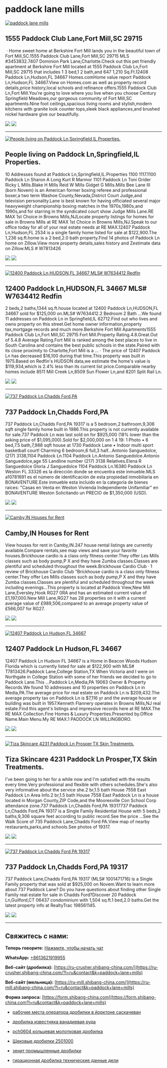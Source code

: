 # paddock lane mills

<a href="https://swt.shibang-china.com/?l=ru&img&k=paddock+lane+mills" target="_blank">![paddock lane mills](http://static.shibang-china.com/all-800x300/280.jpg)</a>

## 1555 Paddock Club Lane,Fort Mill,SC 29715
&nbsp;&#0183;&#32;Home sweet home at Berkshire Fort Mill lands you in the beautiful town of Fort Mill,SC.1555 Paddock Club Lane,Fort Mill,SC 29715 MLS #3453832.7407 Dominion Park Lane,Charlotte.Check out this pet friendly apartment at Berkshire Fort Mill located at 1555 Paddock Club Ln,Fort Mill,SC 29715 that includes 1 3 bed,1 2 bath,and 647 1,210 Sq.Ft.12408 Paddock Ln,Hudson,FL 34667 Homes.comHome value report Paddock Ln,Hudson,FL 34667.View on Homes.com as well as property record details,price history,local schools and refinance offers.1555 Paddock Club Ln,Fort Mill.You're going to love where you live when you choose Century Springfield Meadows,our gorgeous community of Fort Mill,SC apartments.Nine foot ceilings,spacious living rooms and stylish,modern kitchens with granite look counter tops,sleek black appliances,and brushed nickel hardware give our beautifully.


<a href="https://whatsapp.shibangsoft.com/WhatsApp.php" target="_blank" title="WhatsApp">![](http://static.shibang-china.com/icon/whatsapp.png)</a> <a href="https://swt.shibang-china.com/?l=ru&icon&k=paddock+lane+mills" target="_blank">![](http://static.shibang-china.com/icon/chat-ru.png)</a>

---

<a href="https://swt.shibang-china.com/?l=ru&img&k=paddock+lane+mills" target="_blank">![People living on Paddock Ln,Springfield,IL Properties.](http://static.shibang-china.com/all-800x300/1114.jpg)</a>

## People living on Paddock Ln,Springfield,IL Properties.
10 Addresses found at Paddock Ln,Springfield,IL.Properties 1100 1117.1100 Paddock Ln Sharon A Long Kurt R Marmor 1101 Paddock Ln Toni Grider Ricky L Mills.Blake H Mills Reid W Mills Gidget G Mills.Mills Bee Lane III (born Novem) is an American former boxing referee and professional boxer,a two term Washoe County,Nevada,District Court Judge,and television personality.Lane is best known for having officiated several major heavyweight championship boxing matches in the 1970s,1980s,and 1990s,and for starring in the syndicated court show Judge Mills Lane.RE MAX 1st Choice in Browns Mills,NJLocate property listings for homes for sale in Browns Mills at RE MAX 1st Choice in Browns Mills,NJ.Speak to our office today for all of your real estate needs at RE MAX.12407 Paddock Ln,Hudson,FL 2534 is a single family home listed for sale at $122,900.The 1,236 sq.ft.home is a 2 bed,2.0 bath property.Find 14 photos of Paddock Ln home on Zillow.View more property details,sales history and Zestimate data on Zillow.MLS # W7813426


<a href="https://whatsapp.shibangsoft.com/WhatsApp.php" target="_blank" title="WhatsApp">![](http://static.shibang-china.com/icon/whatsapp.png)</a> <a href="https://swt.shibang-china.com/?l=ru&icon&k=paddock+lane+mills" target="_blank">![](http://static.shibang-china.com/icon/chat-ru.png)</a>

---

<a href="https://swt.shibang-china.com/?l=ru&img&k=paddock+lane+mills" target="_blank">![12400 Paddock Ln,HUDSON,FL 34667 MLS# W7634412 Redfin](http://static.shibang-china.com/all-800x300/328.jpg)</a>

## 12400 Paddock Ln,HUDSON,FL 34667 MLS# W7634412 Redfin
2 beds,2 baths,1344 sq.ft.house located at 12400 Paddock Ln,HUDSON,FL 34667 sold for $125,000 on.MLS# W7634412.2 Bedroom 2 Bath …We found 11 addresses on Paddock Ln in Springfield,IL 62712.Find out who lives and owns property on this street.Get home owner information,property tax,mortgage records and much more.Berkshire Fort Mill Apartments1555 Paddock Club Ln,Fort Mill,SC 29715 Fort Mill.Property Rating.4.8.Great.Out of 5.4.8 Average Rating.Fort Mill is ranked among the best places to live in South Carolina and contains the best public schools in the state.Paired with its close proximity to Charlotte,Fort Mill is a …&nbsp;&#0183;&#32;The price of 12407 Paddock Ln has decreased $16,100 during that time.This property was built in 1975.Based on Redfin's HUDSON data,we estimate the home's value is $119,934,which is 2.4% less than its current list price.Comparable nearby homes include 8511 Mill Creek Ln,8509 Sun Flower Ln,and 8201 Split Rail Ln.


<a href="https://whatsapp.shibangsoft.com/WhatsApp.php" target="_blank" title="WhatsApp">![](http://static.shibang-china.com/icon/whatsapp.png)</a> <a href="https://swt.shibang-china.com/?l=ru&icon&k=paddock+lane+mills" target="_blank">![](http://static.shibang-china.com/icon/chat-ru.png)</a>

---

<a href="https://swt.shibang-china.com/?l=ru&img&k=paddock+lane+mills" target="_blank">![737 Paddock Ln,Chadds Ford,PA](http://static.shibang-china.com/all-800x300/409.jpg)</a>

## 737 Paddock Ln,Chadds Ford,PA
737 Paddock Ln,Chadds Ford,PA 19317 is a 5 bedroom,2 bathroom,9,306 sqft single family home built in 1986.This property is not currently available for sale.737 Paddock Ln was last sold on for $925,000 (18% lower than the asking price of $1,095,000).Sold for $2,000,000 on 1 4 19: 1 Photo • 6 bed,7.5 bath,7,988 sqft house at 1730 Paddock Lane • Indoor multi sport basketball court! Charming 6 bedroom,6 full,3 half…Antonio Sanguedolce,(217) 3138,1104 Paddock Ln.1104 Paddock Ln.Antonio Sanguedolce.Antonio Sanguedolce,age 55 Landline number (217) 3138 Relatives.Elena R Sanguedolce Gloria J Sanguedolce 1104 Paddock Ln.16380 Paddock Ln Weston FL 33326 es la direcci&#243;n donde se encuentra este inmueble.MLS a10781691 es el n&#250;mero de identificaci&#243;n de esta propiedad inmobiliaria en BONAVENTURE.Este inmueble esta incluido en la categor&#237;a de bienes ra&#237;ces: &quot;Casas en Venta en Weston Vivienda Independiente Unifamiliar&quot; en BONAVENTURE Weston Solicitando un PRECIO de $1,350,000 (USD).


<a href="https://whatsapp.shibangsoft.com/WhatsApp.php" target="_blank" title="WhatsApp">![](http://static.shibang-china.com/icon/whatsapp.png)</a> <a href="https://swt.shibang-china.com/?l=ru&icon&k=paddock+lane+mills" target="_blank">![](http://static.shibang-china.com/icon/chat-ru.png)</a>

---

<a href="https://swt.shibang-china.com/?l=ru&img&k=paddock+lane+mills" target="_blank">![Camby,IN Houses for Rent](http://static.shibang-china.com/all-800x300/83.jpg)</a>

## Camby,IN Houses for Rent
View houses for rent in Camby,IN.247 house rental listings are currently available.Compare rentals,see map views and save your favorite houses.Brickhouse cardio is a class only fitness center.They offer Les Mills classes such as body pump,P X and they have Zumba classes.Classes are plentiful and scheduled throughout the week.Brickhouse Cardio Club&nbsp;&#0183;&#32;1 review of Brickhouse Cardio Club &quot;Brickhouse cardio is a class only fitness center.They offer Les Mills classes such as body pump,P X and they have Zumba classes.Classes are plentiful and scheduled throughout the week including evenings…This property is located at Paddock View,New Mill Lane,Eversley,Hook RG27 0RA and has an estimated current value of &#163;1,197,000.New Mill Lane,RG27 has 28 properties on it with a current average value of &#163;989,506,compared to an average property value of &#163;566,007 for RG27.


<a href="https://whatsapp.shibangsoft.com/WhatsApp.php" target="_blank" title="WhatsApp">![](http://static.shibang-china.com/icon/whatsapp.png)</a> <a href="https://swt.shibang-china.com/?l=ru&icon&k=paddock+lane+mills" target="_blank">![](http://static.shibang-china.com/icon/chat-ru.png)</a>

---

<a href="https://swt.shibang-china.com/?l=ru&img&k=paddock+lane+mills" target="_blank">![12407 Paddock Ln Hudson,FL 34667](http://static.shibang-china.com/all-800x300/224.jpg)</a>

## 12407 Paddock Ln Hudson,FL 34667
12407 Paddock Ln Hudson FL 34667 is a Home in Beacon Woods Hudson Florida which is currently listed for sale at $122,900 with MLS# T7813426.Paddock Lane,College Station,TX When Victoria and I were on Northgate in College Station with some of her friends we decided to go to Paddock Lane.This …Paddock Ln,Media,PA 19063 Owner &amp; Property Records.We found 10 addresses and 10 properties on Paddock Ln in Media,PA.The average price for real estate on Paddock Ln is $209,432.The average property tax on Paddock Ln is $7,116 yr and the average house or building was built in 1957.Kenneth Flannery operates in Browns Mills,NJ real estate.Find this agent's listings and impressive records here at RE MAX.The RE MAX Collection.Fine Homes &amp; Luxury Properties.Presented by.Office Name.Main Menu.My RE MAX.1 PADDOCK LN WILLINGBORO.


<a href="https://whatsapp.shibangsoft.com/WhatsApp.php" target="_blank" title="WhatsApp">![](http://static.shibang-china.com/icon/whatsapp.png)</a> <a href="https://swt.shibang-china.com/?l=ru&icon&k=paddock+lane+mills" target="_blank">![](http://static.shibang-china.com/icon/chat-ru.png)</a>

---

<a href="https://swt.shibang-china.com/?l=ru&img&k=paddock+lane+mills" target="_blank">![Tiza Skincare 4231 Paddock Ln Prosper,TX Skin Treatments.](http://static.shibang-china.com/all-800x300/1366.jpg)</a>

## Tiza Skincare 4231 Paddock Ln Prosper,TX Skin Treatments.
I've been going to her for a while now and I'm satisfied with the results every time.Very professional and flexible with others schedules.She's also very informative about the service she.2 br,1.5 bath House 7558 East Paddock Ln Area Info.2 br,1.5 bath House 7558 East Paddock Ln is a house located in Morgan County,ZIP Code,and the Mooresville Con School Corp attendance zone.737 Paddock Ln,Chadds Ford,PA 19317737 Paddock Ln,Chadds Ford,PA 19317 is a Single Family Residential House with 5 beds,2 baths,9,306 square feet according to public record.See the price …See the Walk Score of 735 Paddock Lane,Chadds Ford PA.View map of nearby restaurants,parks,and schools.See photos of 19317.


<a href="https://whatsapp.shibangsoft.com/WhatsApp.php" target="_blank" title="WhatsApp">![](http://static.shibang-china.com/icon/whatsapp.png)</a> <a href="https://swt.shibang-china.com/?l=ru&icon&k=paddock+lane+mills" target="_blank">![](http://static.shibang-china.com/icon/chat-ru.png)</a>

---

<a href="https://swt.shibang-china.com/?l=ru&img&k=paddock+lane+mills" target="_blank">![737 Paddock Ln,Chadds Ford,PA 19317](http://static.shibang-china.com/all-800x300/598.jpg)</a>

## 737 Paddock Ln,Chadds Ford,PA 19317
737 Paddock Lane,Chadds Ford,PA 19317 (MLS# 1001471716) is a Single Family property that was sold at $925,000 on Novem.Want to learn more about 737 Paddock Lane? Do you have questions about finding other Single Family real estate for sale in Chadds Ford?Discover 20 Paddock Ln,Guilford,CT 06437 condominium with 1,504 sq.ft.1 bed,2.0 baths.Get the latest property info at RealtyTrac 198561145.

<a href="https://whatsapp.shibangsoft.com/WhatsApp.php" target="_blank" title="WhatsApp">![](http://static.shibang-china.com/icon/whatsapp.png)</a> <a href="https://swt.shibang-china.com/?l=ru&icon&k=paddock+lane+mills" target="_blank">![](http://static.shibang-china.com/icon/chat-ru.png)</a>

---
## Свяжитесь с нами:

**Теперь говорите:** [Нажмите, чтобы начать чат](https://swt.shibang-china.com?l=ru&contact&k=paddock+lane+mills)

**WhatsApp:**  [+8613621919955](https://whatsapp.shibangsoft.com/WhatsApp.php)

**Веб-сайт (дробилка):** [https://ru-crusher.shibang-china.com/](https://ru-crusher.shibang-china.com/?l=ru&contact&k=paddock+lane+mills)

**Веб-сайт (мельница):** [https://ru-mill.shibang-china.com/](https://ru-mill.shibang-china.com/?l=ru&contact&k=paddock+lane+mills)

**Форма запроса:** [https://form.shibang-china.com](https://form.shibang-china.com?l=ru&contact&k=paddock+lane+mills)

* [рабочие места оператора дробилки в йорктоне саскачеван](../124/%D1%80%D0%B0%D0%B1%D0%BE%D1%87%D0%B8%D0%B5%20%D0%BC%D0%B5%D1%81%D1%82%D0%B0%20%D0%BE%D0%BF%D0%B5%D1%80%D0%B0%D1%82%D0%BE%D1%80%D0%B0%20%D0%B4%D1%80%D0%BE%D0%B1%D0%B8%D0%BB%D0%BA%D0%B8%20%D0%B2%20%D0%B9%D0%BE%D1%80%D0%BA%D1%82%D0%BE%D0%BD%D0%B5%20%D1%81%D0%B0%D1%81%D0%BA%D0%B0%D1%87%D0%B5%D0%B2%D0%B0%D0%BD.md)

* [дробилка известняка ванадиевая руда](../121/%D0%B4%D1%80%D0%BE%D0%B1%D0%B8%D0%BB%D0%BA%D0%B0%20%D0%B8%D0%B7%D0%B2%D0%B5%D1%81%D1%82%D0%BD%D1%8F%D0%BA%D0%B0%20%D0%B2%D0%B0%D0%BD%D0%B0%D0%B4%D0%B8%D0%B5%D0%B2%D0%B0%D1%8F%20%D1%80%D1%83%D0%B4%D0%B0.md)

* [pch0604 кольцевая молотковая дробилка](../122/pch0604%20%D0%BA%D0%BE%D0%BB%D1%8C%D1%86%D0%B5%D0%B2%D0%B0%D1%8F%20%D0%BC%D0%BE%D0%BB%D0%BE%D1%82%D0%BA%D0%BE%D0%B2%D0%B0%D1%8F%20%D0%B4%D1%80%D0%BE%D0%B1%D0%B8%D0%BB%D0%BA%D0%B0.md)

* [Щековые дробилки 2501000](../125/%D0%A9%D0%B5%D0%BA%D0%BE%D0%B2%D1%8B%D0%B5%20%D0%B4%D1%80%D0%BE%D0%B1%D0%B8%D0%BB%D0%BA%D0%B8%202501000.md)

* [зенит промышленные дробилки](../125/%D0%B7%D0%B5%D0%BD%D0%B8%D1%82%20%D0%BF%D1%80%D0%BE%D0%BC%D1%8B%D1%88%D0%BB%D0%B5%D0%BD%D0%BD%D1%8B%D0%B5%20%D0%B4%D1%80%D0%BE%D0%B1%D0%B8%D0%BB%D0%BA%D0%B8.md)

* [гирационная дробилка технические данные дели](../121/%D0%B3%D0%B8%D1%80%D0%B0%D1%86%D0%B8%D0%BE%D0%BD%D0%BD%D0%B0%D1%8F%20%D0%B4%D1%80%D0%BE%D0%B1%D0%B8%D0%BB%D0%BA%D0%B0%20%D1%82%D0%B5%D1%85%D0%BD%D0%B8%D1%87%D0%B5%D1%81%D0%BA%D0%B8%D0%B5%20%D0%B4%D0%B0%D0%BD%D0%BD%D1%8B%D0%B5%20%D0%B4%D0%B5%D0%BB%D0%B8.md)
